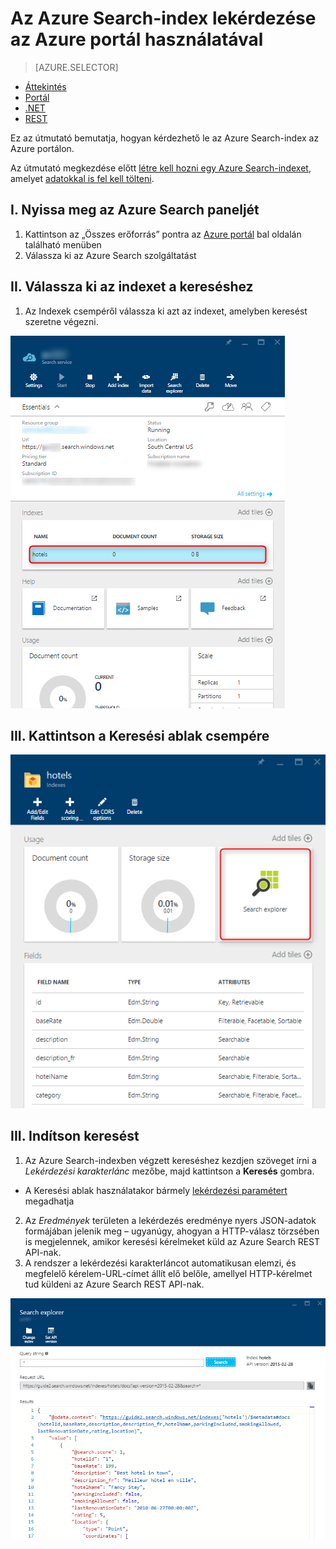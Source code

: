 <properties
    pageTitle="Az Azure Search-index lekérdezése az Azure portál használatával | Microsoft Azure | Üzemeltetett felhőalapú keresőszolgáltatás"
    description="Keresési lekérdezés küldése az Azure portál Keresési ablakában."
    services="search"
    documentationCenter=""
    authors="ashmaka"
/>

<tags
    ms.service="search"
    ms.devlang="NA"
    ms.workload="search"
    ms.topic="get-started-article"
    ms.tgt_pltfrm="na"
    ms.date="08/29/2016"
    ms.author="ashmaka"
/>

# Az Azure Search-index lekérdezése az Azure portál használatával
> [AZURE.SELECTOR]
- [Áttekintés](search-query-overview.md)
- [Portál](search-explorer.md)
- [.NET](search-query-dotnet.md)
- [REST](search-query-rest-api.md)

Ez az útmutató bemutatja, hogyan kérdezhető le az Azure Search-index az Azure portálon.

Az útmutató megkezdése előtt [létre kell hozni egy Azure Search-indexet](search-what-is-an-index.md), amelyet [adatokkal is fel kell tölteni](search-what-is-data-import.md).

## I. Nyissa meg az Azure Search paneljét
1. Kattintson az „Összes erőforrás” pontra az [Azure portál](https://portal.azure.com/#blade/HubsExtension/BrowseResourceBlade/resourceType/Microsoft.Search%2FsearchServices) bal oldalán található menüben
2. Válassza ki az Azure Search szolgáltatást

## II. Válassza ki az indexet a kereséshez
1. Az Indexek csempéről válassza ki azt az indexet, amelyben keresést szeretne végezni.

![](./media/search-explorer/pick-index.png)

## III. Kattintson a Keresési ablak csempére
![](./media/search-explorer/search-explorer-tile.png)

## III. Indítson keresést
1. Az Azure Search-indexben végzett kereséshez kezdjen szöveget írni a *Lekérdezési karakterlánc* mezőbe, majd kattintson a **Keresés** gombra.
 * A Keresési ablak használatakor bármely [lekérdezési paramétert](https://msdn.microsoft.com/library/dn798927.aspx) megadhatja

2. Az *Eredmények* területen a lekérdezés eredménye nyers JSON-adatok formájában jelenik meg – ugyanúgy, ahogyan a HTTP-válasz törzsében is megjelennek, amikor keresési kérelmeket küld az Azure Search REST API-nak.
3. A rendszer a lekérdezési karakterláncot automatikusan elemzi, és megfelelő kérelem-URL-címet állít elő belőle, amellyel HTTP-kérelmet tud küldeni az Azure Search REST API-nak.

![](./media/search-explorer/search-bar.png)



<!--HONumber=Sep16_HO4-->



